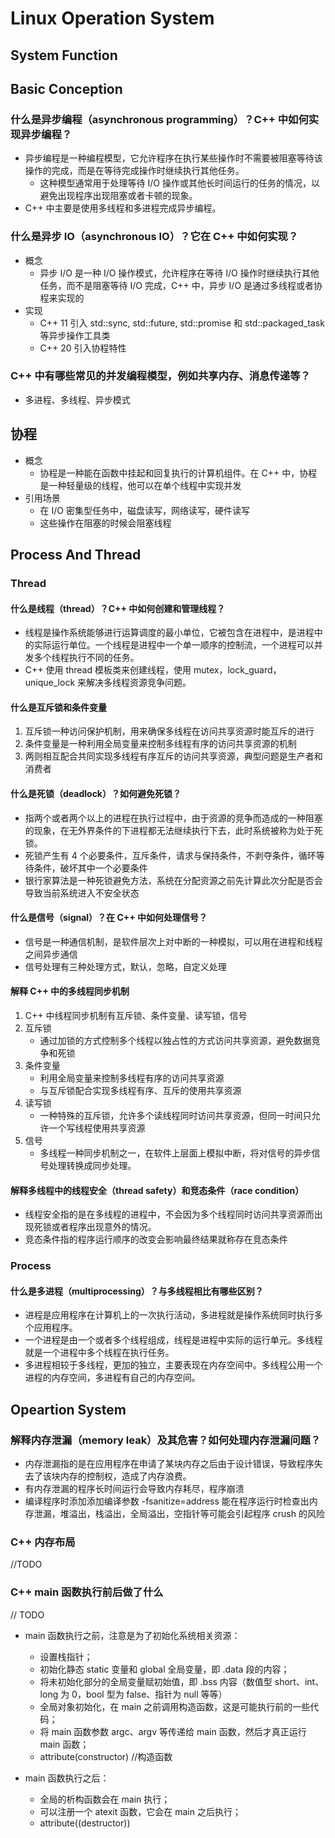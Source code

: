 # Linux Operation System
<!------------System Function------------------>
## System Function

## Basic Conception
### 什么是异步编程（asynchronous programming）？C++ 中如何实现异步编程？
+ 异步编程是一种编程模型，它允许程序在执行某些操作时不需要被阻塞等待该操作的完成，而是在等待完成操作时继续执行其他任务。
    - 这种模型通常用于处理等待 I/O 操作或其他长时间运行的任务的情况，以避免出现程序出现阻塞或者卡顿的现象。
+ C++ 中主要是使用多线程和多进程完成异步编程。

### 什么是异步 IO（asynchronous IO）？它在 C++ 中如何实现？
+ 概念
    + 异步 I/O 是一种 I/O 操作模式，允许程序在等待 I/O 操作时继续执行其他任务，而不是阻塞等待 I/O 完成，C++ 中，异步 I/O 是通过多线程或者协程来实现的
+ 实现
    + C++ 11 引入 std::sync, std::future, std::promise 和 std::packaged_task 等异步操作工具类
    + C++ 20 引入协程特性

### C++ 中有哪些常见的并发编程模型，例如共享内存、消息传递等？
+ 多进程、多线程、异步模式

## 协程
+ 概念
    + 协程是一种能在函数中挂起和回复执行的计算机组件。在 C++ 中，协程是一种轻量级的线程，他可以在单个线程中实现并发
+ 引用场景
    + 在 I/O 密集型任务中，磁盘读写，网络读写，硬件读写
    + 这些操作在阻塞的时候会阻塞线程

<!------------Process And Thread Start------------------>

## Process And Thread
### Thread
#### 什么是线程（thread）？C++ 中如何创建和管理线程？
+ 线程是操作系统能够进行运算调度的最小单位，它被包含在进程中，是进程中的实际运行单位。一个线程是进程中一个单一顺序的控制流，一个进程可以并发多个线程执行不同的任务。
+ C++ 使用 thread 模板类来创建线程，使用 mutex，lock_guard，unique_lock 来解决多线程资源竞争问题。

#### 什么是互斥锁和条件变量
1. 互斥锁一种访问保护机制，用来确保多线程在访问共享资源时能互斥的进行
2. 条件变量是一种利用全局变量来控制多线程有序的访问共享资源的机制
3. 两则相互配合共同实现多线程有序互斥的访问共享资源，典型问题是生产者和消费者

#### 什么是死锁（deadlock）？如何避免死锁？
+ 指两个或者两个以上的进程在执行过程中，由于资源的竞争而造成的一种阻塞的现象，在无外界条件的下进程都无法继续执行下去，此时系统被称为处于死锁。
+ 死锁产生有 4 个必要条件，互斥条件，请求与保持条件，不剥夺条件，循环等待条件，破坏其中一个必要条件
+ 银行家算法是一种死锁避免方法，系统在分配资源之前先计算此次分配是否会导致当前系统进入不安全状态

#### 什么是信号（signal）？在 C++ 中如何处理信号？
+ 信号是一种通信机制，是软件层次上对中断的一种模拟，可以用在进程和线程之间异步通信
+ 信号处理有三种处理方式，默认，忽略，自定义处理

#### 解释 C++ 中的多线程同步机制
1. C++ 中线程同步机制有互斥锁、条件变量、读写锁，信号
2. 互斥锁
    + 通过加锁的方式控制多个线程以独占性的方式访问共享资源，避免数据竞争和死锁
3. 条件变量
    + 利用全局变量来控制多线程有序的访问共享资源
    + 与互斥锁配合实现多线程有序、互斥的使用共享资源
4. 读写锁
    + 一种特殊的互斥锁，允许多个读线程同时访问共享资源，但同一时间只允许一个写线程使用共享资源
5. 信号
    + 多线程一种同步机制之一，在软件上层面上模拟中断，将对信号的异步信号处理转换成同步处理。

#### 解释多线程中的线程安全（thread safety）和竞态条件（race condition）
+ 线程安全指的是在多线程的进程中，不会因为多个线程同时访问共享资源而出现死锁或者程序出现意外的情况。
+ 竞态条件指的程序运行顺序的改变会影响最终结果就称存在竞态条件

### Process
#### 什么是多进程（multiprocessing）？与多线程相比有哪些区别？
+ 进程是应用程序在计算机上的一次执行活动，多进程就是操作系统同时执行多个应用程序。
+ 一个进程是由一个或者多个线程组成，线程是进程中实际的运行单元。多线程就是一个进程中多个线程在执行任务。
+ 多进程相较于多线程，更加的独立，主要表现在内存空间中。多线程公用一个进程的内存空间，多进程有自己的内存空间。

<!------------Process And Thread End------------------>

<!------------Opeartion System------------------>

## Opeartion System

### 解释内存泄漏（memory leak）及其危害？如何处理内存泄漏问题？
+ 内存泄漏指的是在应用程序在申请了某块内存之后由于设计错误，导致程序失去了该块内存的控制权，造成了内存浪费。
+ 有内存泄漏的程序长时间运行会导致内存耗尽，程序崩溃
+ 编译程序时添加添加编译参数 -fsanitize=address 能在程序运行时检查出内存泄漏，堆溢出，栈溢出，全局溢出，空指针等可能会引起程序 crush 的风险

### C++ 内存布局
//TODO

### C++ main 函数执行前后做了什么
// TODO
+ main 函数执行之前，注意是为了初始化系统相关资源：
    + 设置栈指针；
    + 初始化静态 static 变量和 global 全局变量，即 .data 段的内容；
    + 将未初始化部分的全局变量赋初始值，即 .bss 内容（数值型 short、int、long 为 0，bool 型为 false、指针为 null 等等）
    + 全局对象初始化，在 main 之前调用构造函数，这是可能执行前的一些代码；
    + 将 main 函数参数 argc、argv 等传递给 main 函数，然后才真正运行 main 函数；
    + attribute(constructor) //构造函数

+ main 函数执行之后：
    + 全局的析构函数会在 main 执行；
    + 可以注册一个 atexit 函数，它会在 main 之后执行；
    + attribute((destructor))
